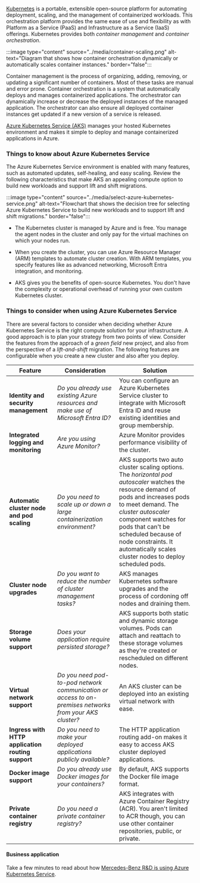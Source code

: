 [Kubernetes](https://azure.microsoft.com/topic/what-is-kubernetes/) is a portable, extensible open-source platform for automating deployment, scaling, and the management of containerized workloads. This orchestration platform provides the same ease of use and flexibility as with Platform as a Service (PaaS) and Infrastructure as a Service (IaaS) offerings. Kubernetes provides both _container management_ and _container orchestration_. 

:::image type="content" source="../media/container-scaling.png" alt-text="Diagram that shows how container orchestration dynamically or automatically scales container instances." border="false":::

Container management is the process of organizing, adding, removing, or updating a significant number of containers. Most of these tasks are manual and error prone. Container orchestration is a system that automatically deploys and manages containerized applications. The orchestrator can dynamically increase or decrease the deployed instances of the managed application. The orchestrator can also ensure all deployed container instances get updated if a new version of a service is released.

[Azure Kubernetes Service (AKS)](/azure/aks/intro-kubernetes) manages your hosted Kubernetes environment and makes it simple to deploy and manage containerized applications in Azure. 

### Things to know about Azure Kubernetes Service

The Azure Kubernetes Service environment is enabled with many features, such as automated updates, self-healing, and easy scaling. Review the following characteristics that make AKS an appealing compute option to build new workloads and support lift and shift migrations.   

:::image type="content" source="../media/select-azure-kubernetes-service.png" alt-text="Flowchart that shows the decision tree for selecting Azure Kubernetes Service to build new workloads and to support lift and shift migrations." border="false":::

- The Kubernetes cluster is managed by Azure and is free. You manage the agent nodes in the cluster and only pay for the virtual machines on which your nodes run.

- When you create the cluster, you can use Azure Resource Manager (ARM) templates to automate cluster creation. With ARM templates, you specify features like as advanced networking, Microsoft Entra integration, and monitoring. 

- AKS gives you the benefits of open-source Kubernetes. You don't have the complexity or operational overhead of running your own custom Kubernetes cluster.

### Things to consider when using Azure Kubernetes Service

There are several factors to consider when deciding whether Azure Kubernetes Service is the right compute solution for your infrastructure. A good approach is to plan your strategy from two points of view. Consider the features from the approach of a _green field_ new project, and also from the perspective of a _lift-and-shift_ migration. The following features are configurable when you create a new cluster and also after you deploy.

| Feature | Consideration | Solution |
| --- | --- | --- |
| **Identity and security management** | _Do you already use existing Azure resources and make use of Microsoft Entra ID?_ | You can configure an Azure Kubernetes Service cluster to integrate with Microsoft Entra ID and reuse existing identities and group membership. |
| **Integrated logging and monitoring** | _Are you using Azure Monitor?_ | Azure Monitor provides performance visibility of the cluster. |
| **Automatic cluster node and pod scaling** | _Do you need to scale up or down a large containerization environment?_ | AKS supports two auto cluster scaling options. The _horizontal pod autoscaler_ watches the resource demand of pods and increases pods to meet demand. The _cluster autoscaler_ component watches for pods that can't be scheduled because of node constraints. It automatically scales cluster nodes to deploy scheduled pods. |
| **Cluster node upgrades** | _Do you want to reduce the number of cluster management tasks?_ | AKS manages Kubernetes software upgrades and the process of cordoning off nodes and draining them. |
| **Storage volume support** | _Does your application require persisted storage?_ | AKS supports both static and dynamic storage volumes. Pods can attach and reattach to these storage volumes as they're created or rescheduled on different nodes. |
| **Virtual network support** | _Do you need pod-to-pod network communication or access to on-premises networks from your AKS cluster?_ | An AKS cluster can be deployed into an existing virtual network with ease. |
| **Ingress with HTTP application routing support** | _Do you need to make your deployed applications publicly available?_ | The HTTP application routing add-on makes it easy to access AKS cluster deployed applications. |
| **Docker image support** | _Do you already use Docker images for your containers?_ | By default, AKS supports the Docker file image format. |
| **Private container registry** | _Do you need a private container registry?_ | AKS integrates with Azure Container Registry (ACR). You aren't limited to ACR though, you can use other container repositories, public, or private. |

#### Business application

Take a few minutes to read about how [Mercedes-Benz R&D is using Azure Kubernetes Service](https://customers.microsoft.com/story/784791-mercedes-benz-r-and-d-creates-container-driven-cars-powered-by-microsoft-azure).
